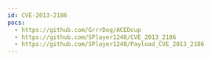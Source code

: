 ```yaml
---
id: CVE-2013-2186
pocs:
  - https://github.com/GrrrDog/ACEDcup
  - https://github.com/SPlayer1248/CVE_2013_2186
  - https://github.com/SPlayer1248/Payload_CVE_2013_2186
---
```

